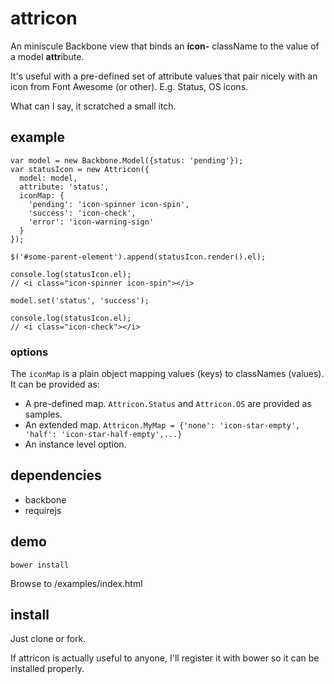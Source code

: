 attricon
========

An miniscule Backbone view that binds an **icon-** className to the value of a model **attr**ibute.

It's useful with a pre-defined set of attribute values that pair nicely with an icon from Font Awesome (or other).
E.g. Status, OS icons.

What can I say, it scratched a small itch.

## example

    var model = new Backbone.Model({status: 'pending'});
    var statusIcon = new Attricon({
      model: model,
      attribute: 'status',
      iconMap: {
        'pending': 'icon-spinner icon-spin',
        'success': 'icon-check',
        'error': 'icon-warning-sign'
      }
    });

    $('#some-parent-element').append(statusIcon.render().el);

    console.log(statusIcon.el);
    // <i class="icon-spinner icon-spin"></i>

    model.set('status', 'success');

    console.log(statusIcon.el);
    // <i class="icon-check"></i>

### options

The `iconMap` is a plain object mapping values (keys) to classNames (values).
It can be provided as:

* A pre-defined map. `Attricon.Status` and `Attricon.OS` are provided as samples.
* An extended map. `Attricon.MyMap = {'none': 'icon-star-empty', 'half': 'icon-star-half-empty',...}`
* An instance level option.

## dependencies

* backbone
* requirejs

## demo

`bower install`

Browse to /examples/index.html

## install

Just clone or fork.

If attricon is actually useful to anyone, I'll register it with bower so it can be installed properly.
